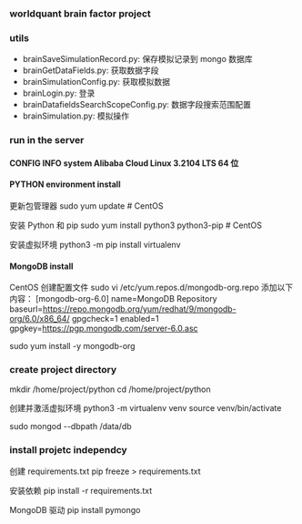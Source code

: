 ### worldquant brain factor project

### utils

- brainSaveSimulationRecord.py: 保存模拟记录到 mongo 数据库
- brainGetDataFields.py: 获取数据字段
- brainSimulationConfig.py: 获取模拟数据
- brainLogin.py: 登录
- brainDatafieldsSearchScopeConfig.py: 数据字段搜索范围配置
- brainSimulation.py: 模拟操作

### run in the server

#### CONFIG INFO system Alibaba Cloud Linux 3.2104 LTS 64 位

#### PYTHON environment install

更新包管理器
sudo yum update # CentOS

安装 Python 和 pip
sudo yum install python3 python3-pip # CentOS

安装虚拟环境
python3 -m pip install virtualenv

#### MongoDB install

CentOS
创建配置文件
sudo vi /etc/yum.repos.d/mongodb-org.repo
添加以下内容：
[mongodb-org-6.0]
name=MongoDB Repository
baseurl=https://repo.mongodb.org/yum/redhat/9/mongodb-org/6.0/x86_64/
gpgcheck=1
enabled=1
gpgkey=https://pgp.mongodb.com/server-6.0.asc

sudo yum install -y mongodb-org

### create project directory

mkdir /home/project/python
cd /home/project/python

创建并激活虚拟环境
python3 -m virtualenv venv
source venv/bin/activate

sudo mongod --dbpath /data/db

### install projetc independcy

创建 requirements.txt
pip freeze > requirements.txt

安装依赖
pip install -r requirements.txt

MongoDB 驱动
pip install pymongo
